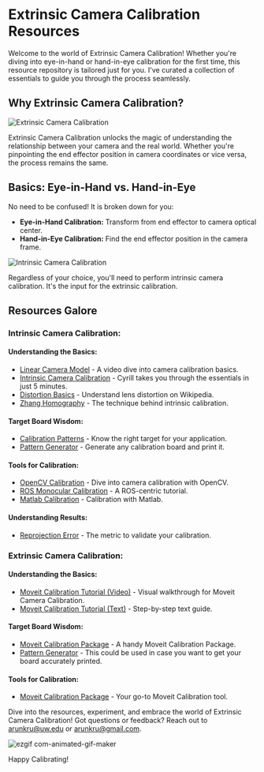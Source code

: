 # Extrinsic Camera Calibration Resources

Welcome to the world of Extrinsic Camera Calibration! Whether you're diving into eye-in-hand or hand-in-eye calibration for the first time, this resource repository is tailored just for you. I've curated a collection of essentials to guide you through the process seamlessly.

## Why Extrinsic Camera Calibration?

![Extrinsic Camera Calibration](https://github.com/arunkru1998/Camera_Calibration_Resources/assets/114765006/b56e22cc-6ba5-43c8-b695-8ce513431294)

Extrinsic Camera Calibration unlocks the magic of understanding the relationship between your camera and the real world. Whether you're pinpointing the end effector position in camera coordinates or vice versa, the process remains the same.

## Basics: Eye-in-Hand vs. Hand-in-Eye

No need to be confused! It is broken down for you:

- **Eye-in-Hand Calibration:** Transform from end effector to camera optical center.
- **Hand-in-Eye Calibration:** Find the end effector position in the camera frame.

![Intrinsic Camera Calibration](https://github.com/arunkru1998/Camera_Calibration_Resources/assets/114765006/59db4e84-4bfc-475e-bd18-b9c9d9f645b1)

Regardless of your choice, you'll need to perform intrinsic camera calibration. It's the input for the extrinsic calibration.

## Resources Galore

### Intrinsic Camera Calibration:

#### Understanding the Basics:

- [Linear Camera Model](https://youtu.be/qByYk6JggQU?si=oVew8R4yLNI9LdI9) - A video dive into camera calibration basics.
- [Intrinsic Camera Calibration](https://www.youtube.com/watch?v=26nV4oDLiqc) - Cyrill takes you through the essentials in just 5 minutes.
- [Distortion Basics](https://en.wikipedia.org/wiki/Distortion_%28optics%29) - Understand lens distortion on Wikipedia.
- [Zhang Homography](https://www.microsoft.com/en-us/research/wp-content/uploads/2016/02/tr98-71.pdf) - The technique behind intrinsic calibration.

#### Target Board Wisdom:

- [Calibration Patterns](https://calib.io/blogs/knowledge-base/calibration-patterns-explained) - Know the right target for your application.
- [Pattern Generator](https://calib.io/pages/camera-calibration-pattern-generator) - Generate any calibration board and print it.

#### Tools for Calibration:

- [OpenCV Calibration](https://docs.opencv.org/4.x/dc/dbb/tutorial_py_calibration.html) - Dive into camera calibration with OpenCV.
- [ROS Monocular Calibration](https://wiki.ros.org/camera_calibration/Tutorials/MonocularCalibration) - A ROS-centric tutorial.
- [Matlab Calibration](https://www.mathworks.com/help/vision/camera-calibration.html) - Calibration with Matlab.

#### Understanding Results:

- [Reprojection Error](https://calib.io/blogs/knowledge-base/understanding-reprojection-errors) - The metric to validate your calibration.

### Extrinsic Camera Calibration:

#### Understanding the Basics:

- [Moveit Calibration Tutorial (Video)](https://www.youtube.com/watch?v=xQ79ysnrzUk) - Visual walkthrough for Moveit Camera Calibration.
- [Moveit Calibration Tutorial (Text)](https://ros-planning.github.io/moveit_tutorials/doc/hand_eye_calibration/hand_eye_calibration_tutorial.html) - Step-by-step text guide.

#### Target Board Wisdom:

- [Moveit Calibration Package](https://github.com/ros-planning/moveit_calibration) - A handy Moveit Calibration Package.
- [Pattern Generator](https://calib.io/pages/camera-calibration-pattern-generator) - This could be used in case you want to get your board accurately printed.

#### Tools for Calibration:

- [Moveit Calibration Package](https://github.com/ros-planning/moveit_calibration) - Your go-to Moveit Calibration tool.

Dive into the resources, experiment, and embrace the world of Extrinsic Camera Calibration! Got questions or feedback? Reach out to arunkru@uw.edu or arunkru@gmail.com.

![ezgif com-animated-gif-maker](https://github.com/arunkru1998/Camera_Calibration_Resources/assets/114765006/0cfa76ae-80ae-4dda-bcf5-bdb2b648b799)


Happy Calibrating!

